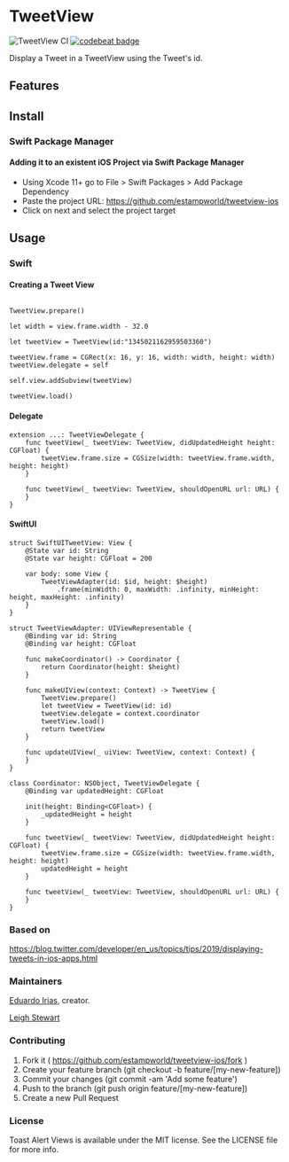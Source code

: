 # TweetView

![TweetView CI](https://github.com/estampworld/tweetview-ios/workflows/TweetView%20CI/badge.svg)
[![codebeat badge](https://codebeat.co/badges/bd881f0e-80eb-4973-99bf-f86165ccfde6)](https://codebeat.co/projects/github-com-estampworld-tweetview-ios-main)

Display a Tweet in a TweetView using the Tweet's id.

## Features

## Install

### Swift Package Manager

#### Adding it to an existent iOS Project via Swift Package Manager

- Using Xcode 11+ go to File > Swift Packages > Add Package Dependency
- Paste the project URL: https://github.com/estampworld/tweetview-ios
- Click on next and select the project target

## Usage

### Swift

#### Creating a Tweet View

```

TweetView.prepare()

let width = view.frame.width - 32.0

let tweetView = TweetView(id:"1345021162959503360")

tweetView.frame = CGRect(x: 16, y: 16, width: width, height: width)
tweetView.delegate = self

self.view.addSubview(tweetView)

tweetView.load()

```

#### Delegate

```
extension ...: TweetViewDelegate {
    func tweetView(_ tweetView: TweetView, didUpdatedHeight height: CGFloat) {
        tweetView.frame.size = CGSize(width: tweetView.frame.width, height: height)
    }

    func tweetView(_ tweetView: TweetView, shouldOpenURL url: URL) {
    }
}
```

#### SwiftUI

```
struct SwiftUITweetView: View {
    @State var id: String
    @State var height: CGFloat = 200

    var body: some View {
        TweetViewAdapter(id: $id, height: $height)
            .frame(minWidth: 0, maxWidth: .infinity, minHeight: height, maxHeight: .infinity)
    }
}

struct TweetViewAdapter: UIViewRepresentable {
    @Binding var id: String
    @Binding var height: CGFloat

    func makeCoordinator() -> Coordinator {
        return Coordinator(height: $height)
    }

    func makeUIView(context: Context) -> TweetView {
        TweetView.prepare()
        let tweetView = TweetView(id: id)
        tweetView.delegate = context.coordinator
        tweetView.load()
        return tweetView
    }

    func updateUIView(_ uiView: TweetView, context: Context) {
    }
}

class Coordinator: NSObject, TweetViewDelegate {
    @Binding var updatedHeight: CGFloat

    init(height: Binding<CGFloat>) {
        _updatedHeight = height
    }

    func tweetView(_ tweetView: TweetView, didUpdatedHeight height: CGFloat) {
        tweetView.frame.size = CGSize(width: tweetView.frame.width, height: height)
        updatedHeight = height
    }

    func tweetView(_ tweetView: TweetView, shouldOpenURL url: URL) {
    }
}
```

### Based on

https://blog.twitter.com/developer/en_us/topics/tips/2019/displaying-tweets-in-ios-apps.html

### Maintainers

[Eduardo Irias](https://github.com/eduardo22i), creator.

[Leigh Stewart](https://github.com/leighst)

### Contributing

1. Fork it ( https://github.com/estampworld/tweetview-ios/fork )
2. Create your feature branch (git checkout -b feature/[my-new-feature])
3. Commit your changes (git commit -am 'Add some feature')
4. Push to the branch (git push origin feature/[my-new-feature])
5. Create a new Pull Request

### License

Toast Alert Views is available under the MIT license. See the LICENSE file for more info.
